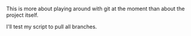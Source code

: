 This is more about playing around with git 
at the moment than about the project itself. 

I'll  test my script to pull all branches.
